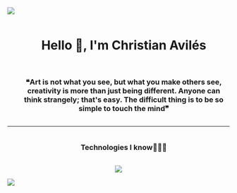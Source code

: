 
<!--horizontal divider(gradiant)-->
<img src="https://user-images.githubusercontent.com/73097560/115834477-dbab4500-a447-11eb-908a-139a6edaec5c.gif">

<!--h1 without bottom border-->
<div id="user-content-toc">
  <ul align="center">
    <summary><h1 style="display: inline-block">Hello 👋, I'm Christian Avilés</h1></summary>
  </ul>
</div>

<div id="user-content-toc">
  <ul align="center">
    <summary><h3 style="display: inline-block">❝Art is not what you see, but what you make others see, creativity is more than just being different. Anyone can think strangely; that's easy. The difficult thing is to be so simple to touch the mind❞</h3></summary>
  </ul>
</div>
<hr>

<!--h1 without bottom border-->
<div id="user-content-toc">
  <ul align="center">
    <summary><h3 style="display: inline-block">Technologies I know👨🏻‍💻</h3></summary>
  </ul>
</div>
<!--tech stack icons-->
<p align="center">
  <a href="https://skillicons.dev">
    <img src="https://skillicons.dev/icons?i=dotnet,cs,js,ts,angular,html,css,bootstrap,nodejs,express,mongodb,dynamodb,windows,linux,git,github,postman,visualstudio,vscode,powershell" />
    
  </a>
</p>
<!--horizontal divider(gradiant)-->
<img src="https://user-images.githubusercontent.com/73097560/115834477-dbab4500-a447-11eb-908a-139a6edaec5c.gif">


